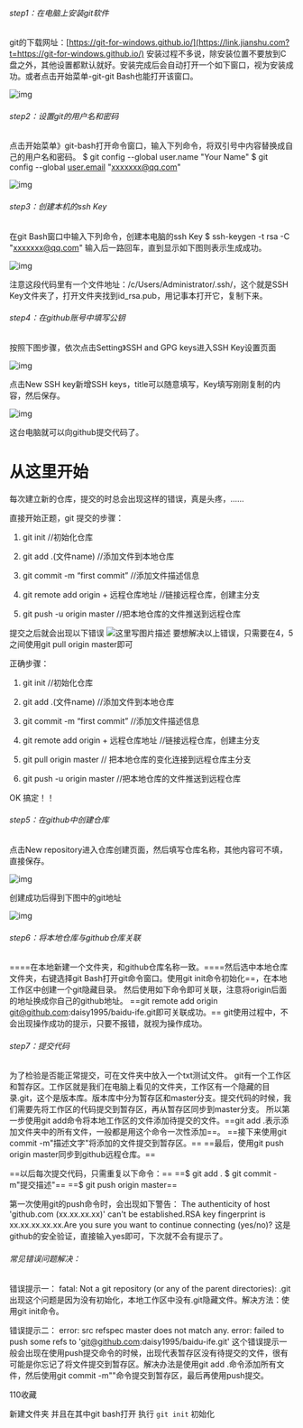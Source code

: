 ###### step1：在电脑上安装git软件

git的下载网址：[https://git-for-windows.github.io/](https://link.jianshu.com?t=https://git-for-windows.github.io/)
 安装过程不多说，除安装位置不要放到C盘之外，其他设置都默认就好。安装完成后会自动打开一个如下窗口，视为安装成功。或者点击开始菜单-git-git Bash也能打开该窗口。

![img](https:////upload-images.jianshu.io/upload_images/4923361-aaf54bccd5371ccd.png?imageMogr2/auto-orient/strip|imageView2/2/w/595/format/webp)



###### step2：设置git的用户名和密码

点击开始菜单》git-bash打开命令窗口，输入下列命令，将双引号中内容替换成自己的用户名和密码。
 $ git config --global user.name "Your Name"
 $ git config --global [user.email](https://link.jianshu.com?t=http://user.email) "[xxxxxxx@qq.com](https://link.jianshu.com?t=mailto:xxxxxxx@qq.com)"

![img](https:////upload-images.jianshu.io/upload_images/4923361-d2eb491eaeda8c24.png?imageMogr2/auto-orient/strip|imageView2/2/w/595/format/webp)



###### step3：创建本机的ssh Key

在git Bash窗口中输入下列命令，创建本电脑的ssh Key
 $ ssh-keygen -t rsa -C "[xxxxxxx@qq.com](https://link.jianshu.com?t=mailto:xxxxxxx@qq.com)"
 输入后一路回车，直到显示如下图则表示生成成功。

![img](https:////upload-images.jianshu.io/upload_images/4923361-a50a89f25f385f98.png?imageMogr2/auto-orient/strip|imageView2/2/w/595/format/webp)


 注意这段代码里有一个文件地址：/c/Users/Administrator/.ssh/，这个就是SSH Key文件夹了，打开文件夹找到id_rsa.pub，用记事本打开它，复制下来。



###### step4：在github账号中填写公钥

按照下图步骤，依次点击Setting》SSH and GPG keys进入SSH Key设置页面



![img](https:////upload-images.jianshu.io/upload_images/4923361-98e3c47646a5fd3d.png?imageMogr2/auto-orient/strip|imageView2/2/w/1200/format/webp)



点击New SSH key新增SSH keys，title可以随意填写，Key填写刚刚复制的内容，然后保存。



![img](https:////upload-images.jianshu.io/upload_images/4923361-163e6cbe4599fb44.png?imageMogr2/auto-orient/strip|imageView2/2/w/991/format/webp)


 这台电脑就可以向github提交代码了。





#  从这里开始



每次建立新的仓库，提交的时总会出现这样的错误，真是头疼，……

直接开始正题，git 提交的步骤：

1. git init //初始化仓库

1. git add .(文件name) //添加文件到本地仓库
2. git commit -m “first commit” //添加文件描述信息
3. git remote add origin + 远程仓库地址 //链接远程仓库，创建主分支
4. git push -u origin master //把本地仓库的文件推送到远程仓库

提交之后就会出现以下错误
![这里写图片描述](https://img-blog.csdn.net/20180330091437163?watermark/2/text/aHR0cDovL2Jsb2cuY3Nkbi5uZXQvZ29uZ3FpbmdsaW4=/font/5a6L5L2T/fontsize/400/fill/I0JBQkFCMA==/dissolve/70/gravity/SouthEast)
要想解决以上错误，只需要在4，5之间使用git pull origin master即可

正确步骤：

1. git init //初始化仓库

1. git add .(文件name) //添加文件到本地仓库
2. git commit -m “first commit” //添加文件描述信息
3. git remote add origin + 远程仓库地址 //链接远程仓库，创建主分支
4. git pull origin master // 把本地仓库的变化连接到远程仓库主分支
5. git push -u origin master //把本地仓库的文件推送到远程仓库

OK
搞定！！



















###### step5：在github中创建仓库

点击New repository进入仓库创建页面，然后填写仓库名称，其他内容可不填，直接保存。



![img](https:////upload-images.jianshu.io/upload_images/4923361-4208c608c68d00af.png?imageMogr2/auto-orient/strip|imageView2/2/w/1162/format/webp)



创建成功后得到下图中的git地址



![img](https:////upload-images.jianshu.io/upload_images/4923361-5bf535ade645363d.png?imageMogr2/auto-orient/strip|imageView2/2/w/1182/format/webp)

###### step6：将本地仓库与github仓库关联

====在本地新建一个文件夹，和github仓库名称一致。====然后选中本地仓库文件夹，右键选择git Bash打开git命令窗口。使用git init命令初始化==，在本地工作区中创建一个git隐藏目录。
 然后使用如下命令即可关联，注意将origin后面的地址换成你自己的github地址。
 ==git remote add origin [git@github.com](https://link.jianshu.com?t=mailto:git@github.com):daisy1995/baidu-ife.git即可关联成功。==
 git使用过程中，不会出现操作成功的提示，只要不报错，就视为操作成功。

###### step7：提交代码

为了检验是否能正常提交，可在文件夹中放入一个txt测试文件。
 git有一个工作区和暂存区。工作区就是我们在电脑上看见的文件夹，工作区有一个隐藏的目录.git，这个是版本库。版本库中分为暂存区和master分支。提交代码的时候，我们需要先将工作区的代码提交到暂存区，再从暂存区同步到master分支。
 所以第一步使用git add命令将本地工作区的文件添加待提交的文件。==git add .表示添加文件夹中的所有文件，一般都是用这个命令一次性添加==。
 ==接下来使用git commit -m"描述文字"将添加的文件提交到暂存区。==
 ==最后，使用git push origin master同步到github远程仓库。==

==以后每次提交代码，只需重复以下命令：==
 ==$ git add .
 $ git commit -m"提交描述"==
 ==$ git push origin master==

第一次使用git的push命令时，会出现如下警告：
 The authenticity of host 'github.com (xx.xx.xx.xx)' can't be established.RSA key fingerprint is xx.xx.xx.xx.xx.Are you sure you want to continue connecting (yes/no)?
 这是github的安全验证，直接输入yes即可，下次就不会有提示了。

###### 常见错误问题解决：

错误提示一：
 fatal: Not a git repository (or any of the parent directories): .git
 出现这个问题是因为没有初始化，本地工作区中没有.git隐藏文件。解决方法：使用git init命令。

错误提示二：
 error: src refspec master does not match any.
 error: failed to push some refs to '[git@github.com](https://link.jianshu.com?t=mailto:git@github.com):daisy1995/baidu-ife.git'
 这个错误提示一般会出现在使用push提交命令的时候，出现代表暂存区没有待提交的文件，很有可能是你忘记了将文件提交到暂存区。解决办法是使用git add .命令添加所有文件，然后使用git commit -m""命令提交到暂存区，最后再使用push提交。<p class="number-item">110收藏</p>





新建文件夹 并且在其中git bash打开 执行 ``git init`` 初始化

